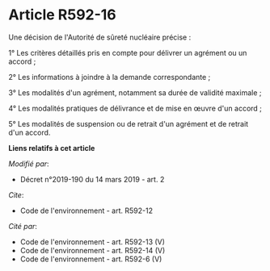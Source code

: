 # Article R592-16

Une décision de l'Autorité de sûreté nucléaire précise :

1° Les critères détaillés pris en compte pour délivrer un agrément ou un accord ;

2° Les informations à joindre à la demande correspondante ;

3° Les modalités d'un agrément, notamment sa durée de validité maximale ;

4° Les modalités pratiques de délivrance et de mise en œuvre d'un accord ;

5° Les modalités de suspension ou de retrait d'un agrément et de retrait d'un accord.

**Liens relatifs à cet article**

_Modifié par_:

  - Décret n°2019-190 du 14 mars 2019 - art. 2

_Cite_:

  - Code de l'environnement - art. R592-12

_Cité par_:

  - Code de l'environnement - art. R592-13 (V)
  - Code de l'environnement - art. R592-14 (V)
  - Code de l'environnement - art. R592-6 (V)
